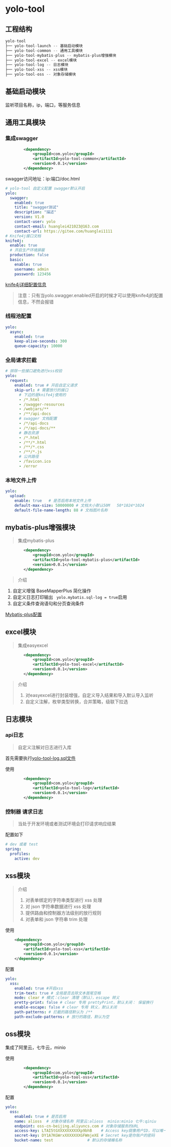 # yolo-tool

## 工程结构

```java
yolo-tool
├── yolo-tool-launch -- 基础启动模块
├── yolo-tool-common -- 通用工具模块
├── yolo-tool-mybatis-plus -- mybatis-plus增强模块  
├── yolo-tool-excel -- excel模块  
├── yolo-tool-log -- 日志模块   
├── yolo-tool-xss -- xss模块  
├── yolo-tool-oss -- 对象存储模块  
```

## 基础启动模块

监听项目名称，ip，端口，等服务信息

## 通用工具模块

### 集成swagger

```xml
        <dependency>
            <groupId>com.yolo</groupId>
            <artifactId>yolo-tool-common</artifactId>
            <version>0.0.1</version>
        </dependency>
```

swagger访问地址：ip:端口/doc.html

```yml
# yolo-tool 自定义配置 swagger默认开启
yolo:
  swagger:
    enabled: true
    title: "swagger测试"
    description: "描述"
    version: V1.0
    contact-user: yolo
    contact-email: huanglei421023@163.com
    contact-url: https://gitee.com/huanglei1111
# Knife4j接口文档
knife4j:
  enable: true
  # 开启生产环境屏蔽
  production: false
  basic:
    enable: true
    username: admin
    password: 123456
```

[knife4j详细配置信息](https://gitee.com/huanglei1111/developer-document/blob/master/SpringBoot%20%E7%B3%BB%E5%88%97/springboot-%E6%95%B4%E5%90%88knife4j.md)

> 注意：只有当yolo.swagger.enabled开启的时候才可以使用knife4j的配置信息，不然会报错

### 线程池配置

```yml
yolo:
  async:
    enabled: true
    keep-alive-seconds: 300
    queue-capacity: 10000
```

### 全局请求拦截

```yml
# 排除一些接口避免进行xss校验
yolo:
  request:
    enabled: true # 开启自定义请求
    skip-url: # 需要放行的接口
      # 下边的是knife4j使用的
      - /*.html
      - /swagger-resources
      - /webjars/**
      - /**/api-docs
      # swagger 文档配置
      - /*/api-docs
      - /*/api-docs/**
      # 静态资源
      - /*.html
      - /**/*.html
      - /**/*.css
      - /**/*.js
      # 公共路径
      - /favicon.ico
      - /error
```

### 本地文件上传

```yml
yolo:
  upload:
    enable: true   # 是否启用本地文件上传
    default-max-size: 50000000 # 文档大小默认50M   50*1024*1024
    default-file-name-length: 88 # 文档图片名称
```

## mybatis-plus增强模块

> 集成mybatis-plus

```xml
        <dependency>
            <groupId>com.yolo</groupId>
            <artifactId>yolo-tool-mybatis-plus</artifactId>
            <version>0.0.1</version>
        </dependency>
```

> 介绍

1. 自定义增强 BaseMapperPlus 简化操作
2. 自定义日志打印输出 ` yolo.mybatis.sql-log = true`启用
3. 自定义条件查询语句和分页查询条件

[Mybatis-plus配置](https://gitee.com/huanglei1111/yolo-springboot-demo/blob/master/demo-orm-mybatis-plus/src/main/resources/application.yml)

## excel模块

> 集成easyexcel

```xml
        <dependency>
            <groupId>com.yolo</groupId>
            <artifactId>yolo-tool-excel</artifactId>
            <version>0.0.1</version>
        </dependency>
```

> 介绍
>
> 1. 对easyexcel进行封装增强，自定义导入结果和导入默认导入监听
> 2. 自定义注解，枚举类型转换，合并策略，级联下拉选

## 日志模块

### api日志

> 自定义注解对日志进行入库

首先需要执行[yolo-tool-log.sql文件](https://gitee.com/huanglei1111/yolo-tool/blob/master/doc/yolo-tool-log.sql)

使用

```xml
        <dependency>
            <groupId>com.yolo</groupId>
            <artifactId>yolo-tool-log</artifactId>
            <version>0.0.1</version>
        </dependency>
```

### 控制器 请求日志

> 当处于开发环境或者测试环境会打印请求响应结果

配置如下

```yml
# dev 或者 test
spring:
  profiles:
    active: dev
```

## xss模块

> 介绍
>
> 1. 对表单绑定的字符串类型进行 xss 处理
> 2. 对 json 字符串数据进行 xss 处理
> 3. 提供路由和控制器方法级别的放行规则
> 4. 对表单和 json 字符串 trim 处理

使用

```xml
    <dependency>
        <groupId>com.yolo</groupId>
        <artifactId>yolo-tool-xss</artifactId>
        <version>0.0.1</version>
    </dependency>
```

配置

```yml
yolo:
  xss:
    enabled: true #开启xss
    trim-text: true # 全局是否去除文本首尾空格
    mode: clear # 模式：clear 清理（默认），escape 转义
    pretty-print: false # clear 专用 prettyPrint，默认关闭： 保留换行
    enable-escape: false # clear 专用 转义，默认关闭
    path-patterns: # 拦截的路径默认为 /**
    path-exclude-patterns: # 放行的路径，默认为空
```

## oss模块

集成了阿里云，七牛云，minio

使用

```xml 
        <dependency>
            <groupId>com.yolo</groupId>
            <artifactId>yolo-tool-oss</artifactId>
            <version>0.0.1</version>
        </dependency>
```

配置

```yml
yolo:
  oss:
    enabled: true # 是否启用
    name: alioss  # 对象存储名称 阿里云:alioss  minio:minio 七牛:qiniu
    endpoint: oss-cn-beijing.aliyuncs.com # 对象存储服务的URL
    access-key: LTAI5tGXXXXXXXXXXp9bhB    # Access key就像用户ID，可以唯一标识你的账户
    secret-key: DY1A7KGWrxXXXXXXXGFWmjeXE # Secret key是你账户的密码
    bucket-name: test               # 默认的存储桶名称
```


